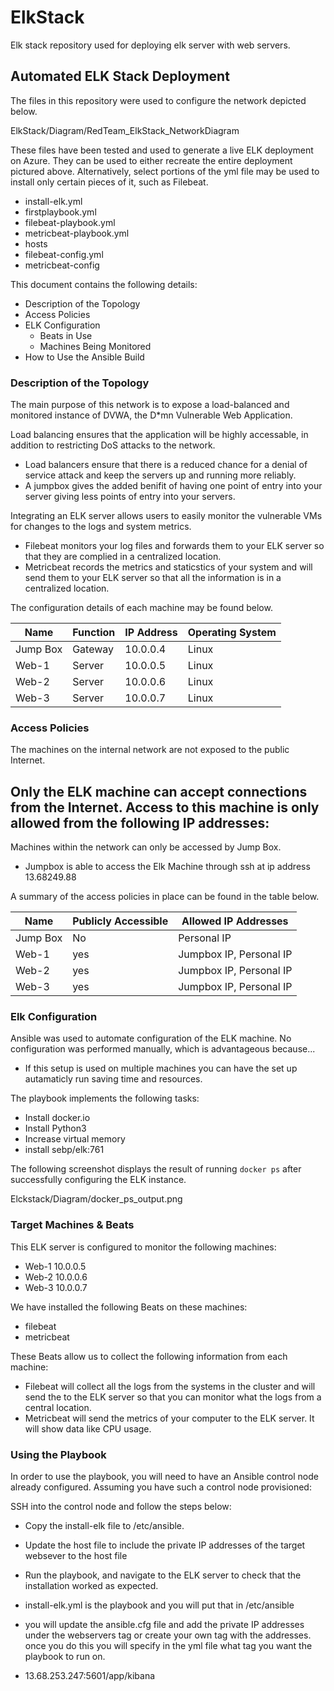 # ElkStack
Elk stack repository used for deploying elk server with web servers. 

## Automated ELK Stack Deployment

The files in this repository were used to configure the network depicted below.

ElkStack/Diagram/RedTeam_ElkStack_NetworkDiagram

These files have been tested and used to generate a live ELK deployment on Azure. They can be used to either recreate the entire deployment pictured above. Alternatively, select portions of the yml file may be used to install only certain pieces of it, such as Filebeat.

  - install-elk.yml
  - firstplaybook.yml
  - filebeat-playbook.yml
  - metricbeat-playbook.yml
  - hosts
  - filebeat-config.yml
  - metricbeat-config

This document contains the following details:
- Description of the Topology
- Access Policies
- ELK Configuration
  - Beats in Use
  - Machines Being Monitored
- How to Use the Ansible Build


### Description of the Topology

The main purpose of this network is to expose a load-balanced and monitored instance of DVWA, the D*mn Vulnerable Web Application.

Load balancing ensures that the application will be highly accessable, in addition to restricting DoS attacks to the network.
- Load balancers ensure that there is a reduced chance for a denial of service attack and keep the servers up and running more reliably.
- A jumpbox gives the added benifit of having one point of entry into your server giving less points of entry into your servers.

Integrating an ELK server allows users to easily monitor the vulnerable VMs for changes to the logs and system metrics.
- Filebeat monitors your log files and forwards them to your ELK server so that they are complied in a centralized location.
- Metricbeat records the metrics and staticstics of your system and will send them to your ELK server so that all the information is in a centralized location.

The configuration details of each machine may be found below.

| Name     | Function | IP Address | Operating System |
|----------|----------|------------|------------------|
| Jump Box | Gateway  | 10.0.0.4   | Linux            |
| Web-1    | Server   | 10.0.0.5   | Linux            |
| Web-2    | Server   | 10.0.0.6   | Linux            |
| Web-3    | Server   | 10.0.0.7   | Linux            |

### Access Policies

The machines on the internal network are not exposed to the public Internet. 

Only the ELK machine can accept connections from the Internet. Access to this machine is only allowed from the following IP addresses:
- 

Machines within the network can only be accessed by Jump Box.
- Jumpbox is able to access the Elk Machine through ssh at ip address 13.68249.88

A summary of the access policies in place can be found in the table below.

| Name     | Publicly Accessible | Allowed IP Addresses |
|----------|---------------------|----------------------|
| Jump Box | No                  | Personal IP             |
| Web-1    | yes                 | Jumpbox IP, Personal IP |
| Web-2    | yes                 | Jumpbox IP, Personal IP |
| Web-3    | yes                 | Jumpbox IP, Personal IP |

### Elk Configuration

Ansible was used to automate configuration of the ELK machine. No configuration was performed manually, which is advantageous because...
- If this setup is used on multiple machines you can have the set up autamaticly run saving time and resources. 

The playbook implements the following tasks:
- Install docker.io
- Install Python3
- Increase virtual memory
- install sebp/elk:761

The following screenshot displays the result of running `docker ps` after successfully configuring the ELK instance.

Elckstack/Diagram/docker_ps_output.png

### Target Machines & Beats
This ELK server is configured to monitor the following machines:
- Web-1 10.0.0.5
- Web-2 10.0.0.6
- Web-3 10.0.0.7

We have installed the following Beats on these machines:
- filebeat
- metricbeat

These Beats allow us to collect the following information from each machine:
- Filebeat will collect all the logs from the systems in the cluster and will send the to the ELK server so that you can monitor what the logs from a central location.
- Metricbeat will send the metrics of your computer to the ELK server. It will show data like CPU usage.

### Using the Playbook
In order to use the playbook, you will need to have an Ansible control node already configured. Assuming you have such a control node provisioned: 

SSH into the control node and follow the steps below:
- Copy the install-elk file to /etc/ansible.
- Update the host file to include the private IP addresses of the target websever to the host file
- Run the playbook, and navigate to the ELK server to check that the installation worked as expected.

- install-elk.yml is the playbook and you will put that in /etc/ansible
- you will update the ansible.cfg file and add the private IP addresses under the webservers tag or create your own tag with the addresses. once you do this you will specify in the yml file what tag you want the playbook to run on.
- 13.68.253.247:5601/app/kibana
